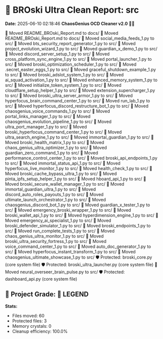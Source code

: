 # 🧹 BROski Ultra Clean Report: src
**Date:** 2025-06-10 02:18:46
**ChaosGenius OCD Cleaner v2.0** 🧠💜

📁 Moved README_BROski_Report.md to docs/
📁 Moved README_BROski_Report.md to docs/
📁 Moved social_media_feeds_1.py to src/
📁 Moved bts_security_report_generator_1.py to src/
📁 Moved project_evolution_wizard_1.py to src/
📁 Moved guardian_x_demo_1.py to src/
📁 Moved discord_server_setup_1.py to src/
📁 Moved cross_platform_sync_engine_1.py to src/
📁 Moved portal_launcher_1.py to src/
📁 Moved broski_optimization_scheduler_1.py to src/
📁 Moved .secret_easter_eggs_1.py to src/
📁 Moved graceful_shutdown_example_1.py to src/
📁 Moved broski_adslot_system_1.py to src/
📁 Moved ai_squad_activation_1.py to src/
📁 Moved enhanced_memory_system_1.py to src/
📁 Moved initialize_token_system_1.py to src/
📁 Moved cloudflare_setup_helper_1.py to src/
📁 Moved extension_supercharger_1.py to src/
📁 Moved broski_ultra_server_armor_1.py to src/
📁 Moved hyperfocus_brain_command_center_1.py to src/
📁 Moved run_lab_1.py to src/
📁 Moved hyperfocus_discord_restructure_bot_1.py to src/
📁 Moved chaosgenius_voice_commands_1.py to src/
📁 Moved portal_links_manager_1.py to src/
📁 Moved chaosgenius_evolution_pipeline_1.py to src/
📁 Moved ultra_port_manager_1.py to src/
📁 Moved broski_hyperfocus_command_center_1.py to src/
📁 Moved ultra_search_engine_1.py to src/
📁 Moved immortal_guardian_1.py to src/
📁 Moved broski_health_matrix_1.py to src/
📁 Moved chaos_genius_ultra_optimizer_1.py to src/
📁 Moved guardian_zero_command_1.py to src/
📁 Moved performance_control_center_1.py to src/
📁 Moved broski_api_endpoints_1.py to src/
📁 Moved immortal_status_api_1.py to src/
📁 Moved hyperfocus_live_monitor_1.py to src/
📁 Moved health_check_1.py to src/
📁 Moved broski_cache_bypass_ultra_1.py to src/
📁 Moved pinta_ipfs_setup_helper_1.py to src/
📁 Moved hboard_api_1.py to src/
📁 Moved broski_secure_wallet_manager_1.py to src/
📁 Moved immortal_guardian_ultra_1.py to src/
📁 Moved discord_auto_roles_payouts_1.py to src/
📁 Moved ultimate_launch_orchestrator_1.py to src/
📁 Moved chaosgenius_discord_bot_1.py to src/
📁 Moved guardian_x_tester_1.py to src/
📁 Moved emergency_broski_wrapper_1.py to src/
📁 Moved broski_wallet_api_1.py to src/
📁 Moved hyperdimension_engine_1.py to src/
📁 Moved emergency_ai_specialist_1.py to src/
📁 Moved broski_defender_simulator_1.py to src/
📁 Moved broski_endpoints_1.py to src/
📁 Moved run_complete_tests_1.py to src/
📁 Moved chaos_genius_ultra_monitor_1.py to src/
📁 Moved broski_ultra_security_fortress_1.py to src/
📁 Moved voice_command_center_1.py to src/
📁 Moved auto_doc_generator_1.py to src/
📁 Moved hyperfocus_instant_transform_1.py to src/
📁 Moved chaosgenius_ultimate_showcase_1.py to src/
🛡️ Protected: broski_core.py (core system file)
🛡️ Protected: broski_ultra_launcher.py (core system file)
📁 Moved neural_overseer_brain_pulse.py to src/
🛡️ Protected: dashboard_api.py (core system file)

## 🧠 Project Grade: 💯 LEGEND
**Stats:**
- Files moved: 60
- Protected files: 3
- Memory crystals: 0
- Cleanup efficiency: 100.0%